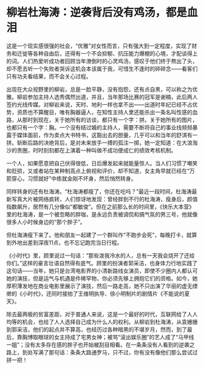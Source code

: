 # 柳岩杜海涛：逆袭背后没有鸡汤，都是血泪

这是一个现实感很强的社会，“优雅”对女性而言，只有强大到一定程度，实现了财务和迁徙等各种自由后，还得有一个不会抑郁、抗压能力爆棚的心境，才配谈得上的词。人们热爱听成功者回顾当年潦倒时的心灵鸡汤，感叹于他们终于熬出了头，却不愿去听一个失败者哭诉这机会本该属于我，可惜生不逢时的碎碎念——看客们只有功夫看结果，而不会关心过程。 

出现在大众视野里的柳岩，总是一脸平静，没有抱怨，还有点自黑，可以称之为优雅。柳岩参加主持人选秀偶然出道，并且，当年那场比赛的冠军是谢楠，此后两人签约光线传媒。对柳岩来说，天时、地利一样也拿不出——出道时年纪已经不占优势，资质也不算醒目，唯有胸器逼人，在知性主持人里还能杀出一条名叫性感的血路，从那时到现在，关于她所有的访谈，都只有一个字：拼。关于她所有的图片，也都只有一个字：胸。一个没有结过婚的主持人，需要不断将自己的事业线频频暴露于媒体面前，作为卖点大书特书，这豁出去的胆量，几乎可以和当年的舒淇有一拼。斩断后路的决绝背后，是对未来放手一搏的孤注一掷，她一定知道：在大浪淘沙的贵圈，时时刻刻都在上演着一种叫做不成功便成仁的绩效考核机制。 

一个人，如果愿意把自己伏得很低，日后爆发起来就能量惊人。当人们习惯了嘲笑和贬损，又或者站在某种制高点上俯视和评价，却不知道，女主角早就已经在“万箭穿心，习惯就好”中练就金刚不坏身，然后悄然转身。 

同样转身的还有杜海涛。“杜海涛都瘦了，你还在吃吗？”最近一段时间，杜海涛最新写真大片被网络疯转，人们惊讶地发现：曾经胖到不行的杜海涛，瘦身后，颜值指数飙升，居然有几分像似“都敏俊”。但在之前那么长的时间里，《快乐大本营》里的杜海涛，是一个被忽略的胖咖，是永远负责被调侃和搞气氛的男三号，他就像很多人小时候身边的“那个胖子”。 

但杜海涛瘦下来了。他和朋友一起建了一个群叫作“不跑步会死”，每晚打卡，就算到外地出差到深夜11点，也不忘记跑完当日行程。 

《小时代》里，顾里说过一句话：“那些泼我冷水的人，总有一天我会烧开了还给你们。”这样的豪言壮语自然得有底气。顾里的扮演者郭采洁，也身体力行地实践了这句话——当年，她只是台湾电影界的小清新路线女演员，即使不少圈内人都认可她的演技，但是运气与机遇是件稀罕物，你必须先够上拥抱它们的资格。如今，她厚积薄发地在商业电影里展示了演技，然后一路走高，她不只出演了华丽的虚无缥缈的《小时代》，还同时接拍了王维明执导、徐小明制片的剧情片《不能说的夏天》。 

除去最两极的贫富差距，对于普通人来说，这是一个最好的时代，互联网给了人人均等的机会，也给了人人选择自己成为什么人的权利。从柳岩到杜海涛，从袁姗姗到郭采洁，他们的起点并不算高，也经历过各种暗黑的不堪岁月，然而，到了最后，靠胸博取眼球的女主持成了宅男女神；被骂“滚出娱乐圈”的艺人成了“马甲线一姐”；没有太多存在感的胖子也开始被刮目相看。在一条条没有人看到的逆袭之路上，到处写满了那句话：条条大路通罗马，只不过，你有没有像他们那么尝试过拼一把！